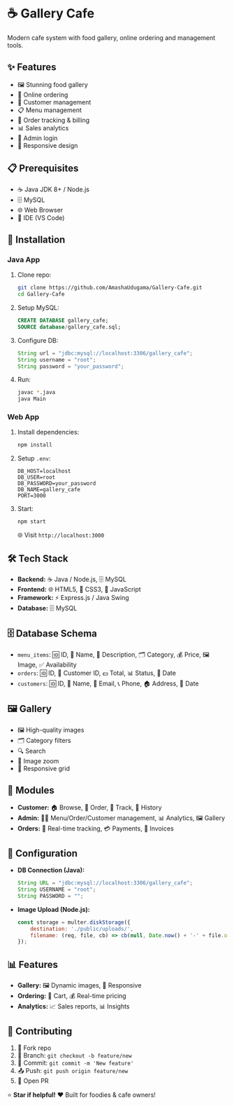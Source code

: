 # ☕ **Gallery Cafe**

Modern cafe system with food gallery, online ordering and management tools.

## ✨ **Features**
- 🖼️ Stunning food gallery
- 🛒 Online ordering
- 👥 Customer management
- 📋 Menu management
- 🧾 Order tracking & billing
- 📊 Sales analytics
- 🔐 Admin login
- 📱 Responsive design

## 📋 **Prerequisites**
- ☕ Java JDK 8+ / Node.js
- 🗄️ MySQL
- 🌐 Web Browser
- 🔧 IDE (VS Code)

## 🚀 **Installation**

### **Java App**
1. Clone repo:
   ```bash
   git clone https://github.com/AmashaUdugama/Gallery-Cafe.git
   cd Gallery-Cafe
   ```
2. Setup MySQL:
   ```sql
   CREATE DATABASE gallery_cafe;
   SOURCE database/gallery_cafe.sql;
   ```
3. Configure DB:
   ```java
   String url = "jdbc:mysql://localhost:3306/gallery_cafe";
   String username = "root";
   String password = "your_password";
   ```
4. Run:
   ```bash
   javac *.java
   java Main
   ```

### **Web App**
1. Install dependencies:
   ```bash
   npm install
   ```
2. Setup `.env`:
   ```env
   DB_HOST=localhost
   DB_USER=root
   DB_PASSWORD=your_password
   DB_NAME=gallery_cafe
   PORT=3000
   ```
3. Start:
   ```bash
   npm start
   ```
   🌐 Visit `http://localhost:3000`

## 🛠️ **Tech Stack**
- **Backend:** ☕ Java / Node.js, 🗄️ MySQL
- **Frontend:** 🌐 HTML5, 🎨 CSS3, 📜 JavaScript
- **Framework:** ⚡ Express.js / Java Swing
- **Database:** 🗄️ MySQL

## 🗄️ **Database Schema**
- `menu_items`: 🆔 ID, 📛 Name, 📝 Description, 🗂️ Category, 💰 Price, 🖼️ Image, ✅ Availability
- `orders`: 🆔 ID, 👤 Customer ID, 💵 Total, 📊 Status, 📅 Date
- `customers`: 🆔 ID, 📛 Name, 📧 Email, 📞 Phone, 🏠 Address, 📅 Date

## 🖼️ **Gallery**
- 🖼️ High-quality images
- 🗂️ Category filters
- 🔍 Search
- 🔎 Image zoom
- 📱 Responsive grid

## 📱 **Modules**
- **Customer:** 🏠 Browse, 🛒 Order, 📍 Track, 📜 History
- **Admin:** 👨‍💼 Menu/Order/Customer management, 📊 Analytics, 🖼️ Gallery
- **Orders:** 🧾 Real-time tracking, 💳 Payments, 📄 Invoices

## 🔧 **Configuration**
- **DB Connection (Java):**
  ```java
  String URL = "jdbc:mysql://localhost:3306/gallery_cafe";
  String USERNAME = "root";
  String PASSWORD = "";
  ```
- **Image Upload (Node.js):**
  ```javascript
  const storage = multer.diskStorage({
      destination: './public/uploads/',
      filename: (req, file, cb) => cb(null, Date.now() + '-' + file.originalname)
  });
  ```

## 📊 **Features**
- **Gallery:** 🖼️ Dynamic images, 📱 Responsive
- **Ordering:** 🛒 Cart, 💰 Real-time pricing
- **Analytics:** 📈 Sales reports, 📊 Insights

## 🤝 **Contributing**
1. 🍴 Fork repo
2. 🌿 Branch: `git checkout -b feature/new`
3. 💾 Commit: `git commit -m 'New feature'`
4. 📤 Push: `git push origin feature/new`
5. 🔄 Open PR


⭐ **Star if helpful!** ❤️ Built for foodies & cafe owners!
